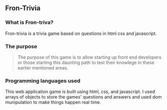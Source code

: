 ## Fron-Trivia

### What is Fron-triva?

Fron-trivia is a trivia game based on questions in html css and javascript. 

### The purpose

>The purpose of this game is to allow starting up front end developers or those starting this daunting path to test their knowlege in these earlier mentioned areas.

### Programming languages used

This web application game is built using html, css, and javascript. I used arrays of objects to store the games' questions and answers and used dom munipulation to make things happen real time. 
